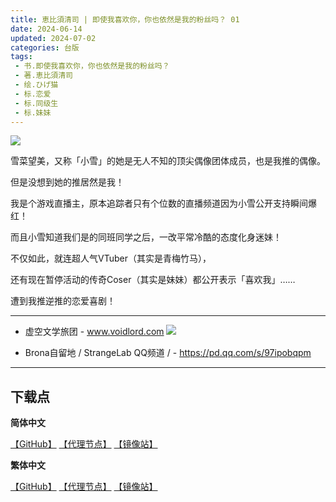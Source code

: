 ```yaml
---
title: 恵比須清司 | 即使我喜欢你，你也依然是我的粉丝吗？ 01
date: 2024-06-14
updated: 2024-07-02
categories: 台版
tags: 
 - 书.即使我喜欢你，你也依然是我的粉丝吗？
 - 著.恵比須清司
 - 绘.ひげ猫
 - 标.恋爱
 - 标.同级生
 - 标.妹妹
---
```


![](https://shoplineimg.com/655b0f3c9b81d900188b35f1/66507111cc734500192a5557/800x.webp?source_format=jpg)

雪菜望美，又称「小雪」的她是无人不知的顶尖偶像团体成员，也是我推的偶像。

但是没想到她的推居然是我！

我是个游戏直播主，原本追踪者只有个位数的直播频道因为小雪公开支持瞬间爆红！

而且小雪知道我们是的同班同学之后，一改平常冷酷的态度化身迷妹！

不仅如此，就连超人气VTuber（其实是青梅竹马），

还有现在暂停活动的传奇Coser（其实是妹妹）都公开表示「喜欢我」……

遭到我推逆推的恋爱喜剧！

---

- 虚空文学旅团 -
www.voidlord.com
![](https://jsd.cdn.zzko.cn/gh/Minami926494/EPUB-COVER@main/logo.webp)

- Brona自留地 / StrangeLab QQ频道 / -
https://pd.qq.com/s/97ipobqpm

---

## 下载点

**简体中文**

[【GitHub】](https://raw.githubusercontent.com/qtqtEricChiu/LightSnacks/master/pages/source/24/07/02/t106/%5B%E6%81%B5%E6%AF%94%E9%A0%88%E6%B8%85%E5%8F%B8%5D.%E5%8D%B3%E4%BD%BF%E6%88%91%E5%96%9C%E6%AC%A2%E4%BD%A0%EF%BC%8C%E4%BD%A0%E4%B9%9F%E4%BE%9D%E7%84%B6%E6%98%AF%E6%88%91%E7%9A%84%E7%B2%89%E4%B8%9D%E5%90%97%EF%BC%9F.01.epub) [【代理节点】](https://mirror.ghproxy.com/https://github.com/qtqtEricChiu/LightSnacks/raw/master/pages/source/24/07/02/t106/%5B%E6%81%B5%E6%AF%94%E9%A0%88%E6%B8%85%E5%8F%B8%5D.%E5%8D%B3%E4%BD%BF%E6%88%91%E5%96%9C%E6%AC%A2%E4%BD%A0%EF%BC%8C%E4%BD%A0%E4%B9%9F%E4%BE%9D%E7%84%B6%E6%98%AF%E6%88%91%E7%9A%84%E7%B2%89%E4%B8%9D%E5%90%97%EF%BC%9F.01.epub) [【镜像站】](https://hub.nuaa.cf/qtqtEricChiu/LightSnacks/raw/master/pages/source/24/07/02/t106/%5B%E6%81%B5%E6%AF%94%E9%A0%88%E6%B8%85%E5%8F%B8%5D.%E5%8D%B3%E4%BD%BF%E6%88%91%E5%96%9C%E6%AC%A2%E4%BD%A0%EF%BC%8C%E4%BD%A0%E4%B9%9F%E4%BE%9D%E7%84%B6%E6%98%AF%E6%88%91%E7%9A%84%E7%B2%89%E4%B8%9D%E5%90%97%EF%BC%9F.01.epub)

**繁体中文**

[【GitHub】](https://raw.githubusercontent.com/qtqtEricChiu/LightSnacks/master/pages/source/24/07/02/t106/%5B%E6%81%B5%E6%AF%94%E9%A0%88%E6%B8%85%E5%8F%B8%5D.%E5%8D%B3%E4%BD%BF%E6%88%91%E5%96%9C%E6%AD%A1%E4%BD%A0%EF%BC%8C%E4%BD%A0%E4%B9%9F%E4%BE%9D%E7%84%B6%E6%98%AF%E6%88%91%E7%9A%84%E7%B2%89%E7%B5%B2%E5%97%8E%EF%BC%9F.01.epub) [【代理节点】](https://mirror.ghproxy.com/https://github.com/qtqtEricChiu/LightSnacks/raw/master/pages/source/24/07/02/t106/%5B%E6%81%B5%E6%AF%94%E9%A0%88%E6%B8%85%E5%8F%B8%5D.%E5%8D%B3%E4%BD%BF%E6%88%91%E5%96%9C%E6%AD%A1%E4%BD%A0%EF%BC%8C%E4%BD%A0%E4%B9%9F%E4%BE%9D%E7%84%B6%E6%98%AF%E6%88%91%E7%9A%84%E7%B2%89%E7%B5%B2%E5%97%8E%EF%BC%9F.01.epub) [【镜像站】](https://hub.nuaa.cf/qtqtEricChiu/LightSnacks/raw/master/pages/source/24/07/02/t106/%5B%E6%81%B5%E6%AF%94%E9%A0%88%E6%B8%85%E5%8F%B8%5D.%E5%8D%B3%E4%BD%BF%E6%88%91%E5%96%9C%E6%AD%A1%E4%BD%A0%EF%BC%8C%E4%BD%A0%E4%B9%9F%E4%BE%9D%E7%84%B6%E6%98%AF%E6%88%91%E7%9A%84%E7%B2%89%E7%B5%B2%E5%97%8E%EF%BC%9F.01.epub)